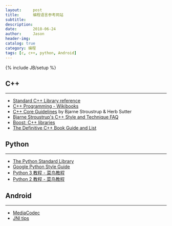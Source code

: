 ```yaml
---
layout:     post
title:      编程语言参考网站
subtitle:   
description:
date:       2018-06-24
author:     Jason
header-img:
catalog: true
category: 编程
tags: [c, c++, python, Android]
---
```

{% include JB/setup %}

## C++
---
* [Standard C++ Library reference](http://www.cplusplus.com/reference/)
* [C++ Programming - Wikibooks](https://en.wikibooks.org/wiki/C%2B%2B_Programming/All_Chapters)
* [C++ Core Guidelines](https://github.com/isocpp/CppCoreGuidelines/blob/master/CppCoreGuidelines.md) by Bjarne Stroustrup & Herb Sutter
* [Bjarne Stroustrup's C++ Style and Technique FAQ](http://www.stroustrup.com/bs_faq2.html)
* [Boost: C++ libraries](https://www.boost.org/)
* [The Definitive C++ Book Guide and List](https://stackoverflow.com/questions/388242/the-definitive-c-book-guide-and-list)

## Python
---
* [The Python Standard Library](https://docs.python.org/3/library/index.html#the-python-standard-library "Permalink to this headline")
* [Google Python Style Guide](https://google.github.io/styleguide/pyguide.html)
* [Python 3 教程 - 菜鸟教程](http://www.runoob.com/python3/python3-tutorial.html)
* [Python 2 教程 - 菜鸟教程](http://www.runoob.com/python/python-tutorial.html)

## Android
---
* [MediaCodec](https://developer.android.google.cn/reference/android/media/MediaCodec)
* [JNI tips](https://developer.android.google.cn/training/articles/perf-jni)
